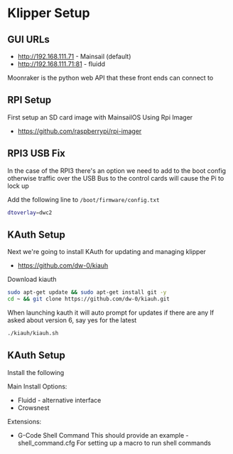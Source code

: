 # Klipper Setup

## GUI URLs

  * http://192.168.111.71 - Mainsail (default)
  * http://192.168.111.71:81 - fluidd

Moonraker is the python web API that these front ends can connect to

## RPI Setup

First setup an SD card image with MainsailOS
Using Rpi Imager

  * https://github.com/raspberrypi/rpi-imager

## RPI3 USB Fix

In the case of the RPI3 there's an option we need to add to the boot config
otherwise traffic over the USB Bus to the control cards will cause the Pi to lock up

Add the following line to `/boot/firmware/config.txt`
```bash
dtoverlay=dwc2
```

## KAuth Setup

Next we're going to install KAuth for updating and managing klipper

  * https://github.com/dw-0/kiauh

Download kiauth
```sh
sudo apt-get update && sudo apt-get install git -y
cd ~ && git clone https://github.com/dw-0/kiauh.git
```

When launching kauth it will auto prompt for updates if there are any
If asked about version 6, say yes for the latest

```sh
./kiauh/kiauh.sh
```

## KAuth Setup

Install the following

Main Install Options:
  * Fluidd - alternative interface
  * Crowsnest

Extensions:
  * G-Code Shell Command
    This should provide an example - shell_command.cfg
    For setting up a macro to run shell commands
